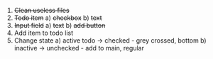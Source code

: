 1. ~~Clean useless files~~
2. ~~Todo item~~
a) ~~checkbox~~
b) ~~text~~
3. ~~Input field~~
a) ~~text~~
b) ~~add button~~
4. Add item to todo list
5. Change state
a) active todo -> checked - grey crossed, bottom
b) inactive -> unchecked - add to main, regular